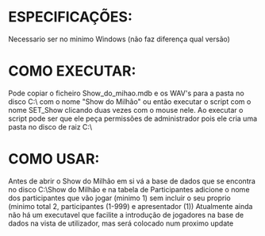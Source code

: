 # ESPECIFICAÇÕES:
Necessario ser no minimo Windows (não faz diferença qual versão)

# COMO EXECUTAR:
Pode copiar o ficheiro Show_do_mihao.mdb e os WAV's para a pasta no disco C:\ com o nome "Show do Milhão" ou então executar o script com o nome SET_Show clicando duas vezes com o mouse nele. Ao executar o script pode ser que ele peça permissões de administrador pois ele cria uma pasta no disco de raiz C:\

# COMO USAR:
Antes de abrir o Show do Milhão em si vá a base de dados que se encontra no disco C:\Show do Milhão e na tabela de Participantes adicione o nome dos participantes que vão jogar (minimo 1) sem incluir o seu proprio (minimo total 2, participantes (1-999) e apresentador (1))
Atualmente ainda não há um executavel que facilite a introdução de jogadores na base de dados na vista de utilizador, mas será colocado num proximo update

